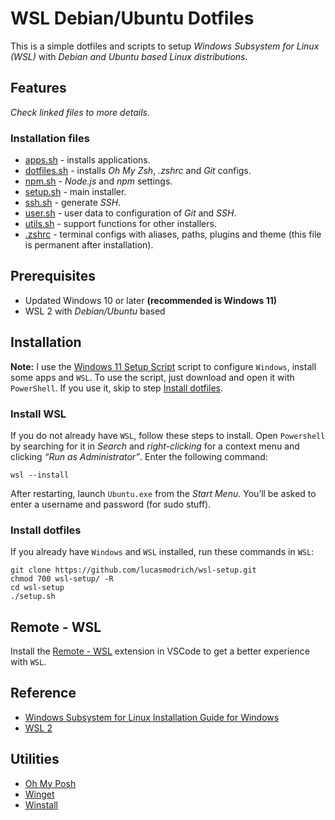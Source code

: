 # WSL Debian/Ubuntu Dotfiles

This is a simple dotfiles and scripts to setup _Windows Subsystem for Linux (WSL)_ with _Debian and Ubuntu based Linux distributions_.

## Features

_Check linked files to more details._

### Installation files

- [apps.sh](scripts/apps.sh) - installs applications.
- [dotfiles.sh](scripts/dotfiles.sh) - installs _Oh My Zsh_, _.zshrc_ and _Git_ configs.
- [npm.sh](scripts/npm.sh) - _Node.js_ and _npm_ settings.
- [setup.sh](setup.sh) - main installer.
- [ssh.sh](scripts/ssh.sh) - generate _SSH_.
- [user.sh](scripts/user.sh) - user data to configuration of _Git_ and _SSH_.
- [utils.sh](scripts/utils.sh) - support functions for other installers.
- [.zshrc](scripts/.zshrc) - terminal configs with aliases, paths, plugins and theme (this file is permanent after installation).

## Prerequisites

- Updated Windows 10 or later **(recommended is Windows 11)**
- WSL 2 with _Debian/Ubuntu_ based

## Installation

**Note:** I use the [Windows 11 Setup Script](https://github.com/samuelramox/windows-setup) script to configure `Windows`, install some apps and `WSL`. To use the script, just download and open it with `PowerShell`. If you use it, skip to step [Install dotfiles](#install-dotfiles).

### Install WSL

If you do not already have `WSL`, follow these steps to install. Open `Powershell` by searching for it in _Search_ and _right-clicking_ for a context menu and clicking _“Run as Administrator”_. Enter the following command:

```
wsl --install
```

After restarting, launch `Ubuntu.exe` from the _Start Menu_. You’ll be asked to enter a username and password (for sudo stuff).

### Install dotfiles

If you already have `Windows` and `WSL` installed, run these commands in `WSL`:

```
git clone https://github.com/lucasmodrich/wsl-setup.git
chmod 700 wsl-setup/ -R
cd wsl-setup
./setup.sh
```

## Remote - WSL

Install the [Remote - WSL](https://aka.ms/vscode-remote/download/wsl) extension in VSCode to get a better experience with `WSL`.

## Reference

- [Windows Subsystem for Linux Installation Guide for Windows](https://aka.ms/wslinstall)
- [WSL 2](https://aka.ms/wsl2)

## Utilities

- [Oh My Posh](https://ohmyposh.dev)
- [Winget](https://learn.microsoft.com/en-us/windows/package-manager/winget/)
- [Winstall](https://winstall.app)
